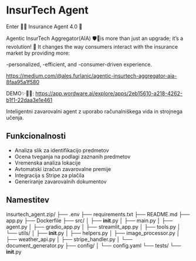 # InsurTech Agent

Enter 🏴‍☠️ Insurance Agent 4.0 🚀

Agentic InsurTech Aggregator(AIA) 🛡🤖is more than just an upgrade; it’s a revolution! 🌟 It changes the way consumers interact with the insurance market by providing more:

 -personalized,
 -efficient, and
 -consumer-driven experience.

 https://medium.com/@ales.furlanic/agentic-insurtech-aggregator-aia-8faa95a1f580

 DEMO✨🎠🚀: https://app.wordware.ai/explore/apps/2eb15610-a218-4262-b1f1-22daa3e1e461
 


Inteligentni zavarovalni agent z uporabo računalniškega vida in strojnega učenja.

## Funkcionalnosti

- Analiza slik za identifikacijo predmetov
- Ocena tveganja na podlagi zaznanih predmetov
- Vremenska analiza lokacije
- Avtomatski izračun zavarovalne premije
- Integracija s Stripe za plačila
- Generiranje zavarovalnih dokumentov

## Namestitev
insurtech_agent.zip/
├── .env
├── requirements.txt
├── README.md
├── app.py
├── Dockerfile
├── src/
│   ├── __init__.py
│   ├── main.py
│   ├── agent.py
│   ├── gradio_app.py
│   ├── streamlit_app.py
│   ├── tools.py
│   └── utils/
│       ├── __init__.py
│       ├── helpers.py
│       ├── image_processor.py
│       ├── weather_api.py
│       ├── stripe_handler.py
│       └── document_generator.py
├── config/
│   └── config.yaml
└── tests/
    └── __init__.py 
